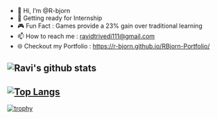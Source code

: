 - 👋 Hi, I’m @R-bjorn
- 👀 Getting ready for Internship
- :video_game: Fun Fact : Games provide a 23% gain over traditional learning
- 📫 How to reach me : ravidtrivedi111@gmail.com
- :globe_with_meridians: Checkout my Portfolio : https://r-bjorn.github.io/RBjorn-Portfolio/

![Ravi's github stats](https://github-readme-stats.vercel.app/api?username=r-bjorn&count_private=true&show_icons=true&theme=tokyonight)
---------------------------
[![Top Langs](https://github-readme-stats.vercel.app/api/top-langs/?username=r-bjorn&hide=shaderlab,hlsl,perl&layout=compact)](https://github.com/r-bjorn/github-readme-stats)
---------------------------
[![trophy](https://github-profile-trophy.vercel.app/?username=r-bjorn&theme=monokai&margin-w=15&margin-h=15&&no-frame=true&row=1)](https://github.com/r-bjorn/github-profile-trophy)

